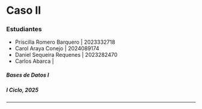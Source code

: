 # Caso II

### Estudiantes

- Priscilla Romero Barquero | 2023332718
- Carol Araya Conejo | 2024089174
- Daniel Sequeira Requenes | 2023282470
- Carlos Abarca | 

##### Bases de Datos I
##### I Ciclo, 2025
---
